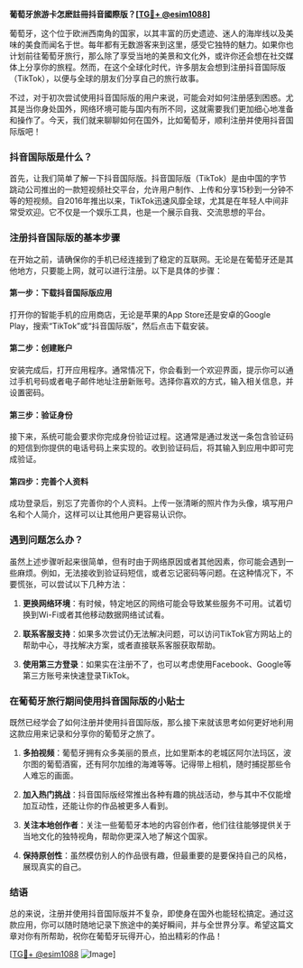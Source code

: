 **葡萄牙旅游卡怎麽註冊抖音國際版？[[TG💪+ @esim1088](https://t.me/s/esim1088)]**

葡萄牙，这个位于欧洲西南角的国家，以其丰富的历史遗迹、迷人的海岸线以及美味的美食而闻名于世。每年都有无数游客来到这里，感受它独特的魅力。如果你也计划前往葡萄牙旅行，那么除了享受当地的美景和文化外，或许你还会想在社交媒体上分享你的旅程。然而，在这个全球化时代，许多朋友会想到注册抖音国际版（TikTok），以便与全球的朋友们分享自己的旅行故事。

不过，对于初次尝试使用抖音国际版的用户来说，可能会对如何注册感到困惑。尤其是当你身处国外，网络环境可能与国内有所不同，这就需要我们更加细心地准备和操作了。今天，我们就来聊聊如何在国外，比如葡萄牙，顺利注册并使用抖音国际版吧！

### 抖音国际版是什么？

首先，让我们简单了解一下抖音国际版。抖音国际版（TikTok）是由中国的字节跳动公司推出的一款短视频社交平台，允许用户制作、上传和分享15秒到一分钟不等的短视频。自2016年推出以来，TikTok迅速风靡全球，尤其是在年轻人中间非常受欢迎。它不仅是一个娱乐工具，也是一个展示自我、交流思想的平台。

### 注册抖音国际版的基本步骤

在开始之前，请确保你的手机已经连接到了稳定的互联网。无论是在葡萄牙还是其他地方，只要能上网，就可以进行注册。以下是具体的步骤：

#### 第一步：下载抖音国际版应用
打开你的智能手机的应用商店，无论是苹果的App Store还是安卓的Google Play，搜索“TikTok”或“抖音国际版”，然后点击下载安装。

#### 第二步：创建账户
安装完成后，打开应用程序。通常情况下，你会看到一个欢迎界面，提示你可以通过手机号码或者电子邮件地址注册新账号。选择你喜欢的方式，输入相关信息，并设置密码。

#### 第三步：验证身份
接下来，系统可能会要求你完成身份验证过程。这通常是通过发送一条包含验证码的短信到你提供的电话号码上来实现的。收到验证码后，将其输入到应用中即可完成验证。

#### 第四步：完善个人资料
成功登录后，别忘了完善你的个人资料。上传一张清晰的照片作为头像，填写用户名和个人简介，这样可以让其他用户更容易认识你。

### 遇到问题怎么办？

虽然上述步骤听起来很简单，但有时由于网络原因或者其他因素，你可能会遇到一些麻烦。例如，无法接收到验证码短信，或者忘记密码等问题。在这种情况下，不要慌张，可以尝试以下几种方法：

1. **更换网络环境**：有时候，特定地区的网络可能会导致某些服务不可用。试着切换到Wi-Fi或者其他移动数据网络试试看。
   
2. **联系客服支持**：如果多次尝试仍无法解决问题，可以访问TikTok官方网站上的帮助中心，寻找解决方案，或者直接联系客服获取帮助。

3. **使用第三方登录**：如果实在注册不了，也可以考虑使用Facebook、Google等第三方账号来快速登录TikTok。

### 在葡萄牙旅行期间使用抖音国际版的小贴士

既然已经学会了如何注册并使用抖音国际版，那么接下来就该思考如何更好地利用这款应用来记录和分享你的葡萄牙之旅了。

1. **多拍视频**：葡萄牙拥有众多美丽的景点，比如里斯本的老城区阿尔法玛区，波尔图的葡萄酒窖，还有阿尔加维的海滩等等。记得带上相机，随时捕捉那些令人难忘的画面。

2. **加入热门挑战**：抖音国际版经常推出各种有趣的挑战活动，参与其中不仅能增加互动性，还能让你的作品被更多人看到。

3. **关注本地创作者**：关注一些葡萄牙本地的内容创作者，他们往往能够提供关于当地文化的独特视角，帮助你更深入地了解这个国家。

4. **保持原创性**：虽然模仿别人的作品很有趣，但最重要的是要保持自己的风格，展现真实的自己。

### 结语

总的来说，注册并使用抖音国际版并不复杂，即使身在国外也能轻松搞定。通过这款应用，你可以随时随地记录下旅途中的美好瞬间，并与全世界分享。希望这篇文章对你有所帮助，祝你在葡萄牙玩得开心，拍出精彩的作品！

[[TG💪+ @esim1088](https://t.me/s/esim1088) ![Image](https://i.postimg.cc/4NQfJmqS/Snipaste-2025-05-13-00-14-12.png)]